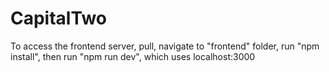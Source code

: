 # CapitalTwo

To access the frontend server, pull, navigate to "frontend" folder, run "npm install", then run "npm run dev", which uses localhost:3000
